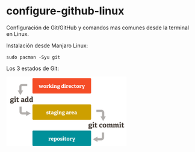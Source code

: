 # configure-github-linux
Configuración de Git/GitHub y comandos mas comunes desde la terminal en Linux.

Instalación desde Manjaro Linux:

    sudo pacman -Syu git
        
Los 3 estados de Git:

<img src="https://github.com/kabirna/configure-github-linux/raw/master/images/3estados.png" width="320px">
